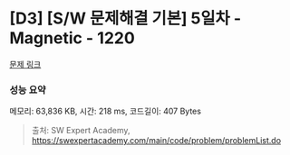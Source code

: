 # [D3] [S/W 문제해결 기본] 5일차 - Magnetic - 1220 

[문제 링크](https://swexpertacademy.com/main/code/problem/problemDetail.do?contestProbId=AV14hwZqABsCFAYD) 

### 성능 요약

메모리: 63,836 KB, 시간: 218 ms, 코드길이: 407 Bytes



> 출처: SW Expert Academy, https://swexpertacademy.com/main/code/problem/problemList.do